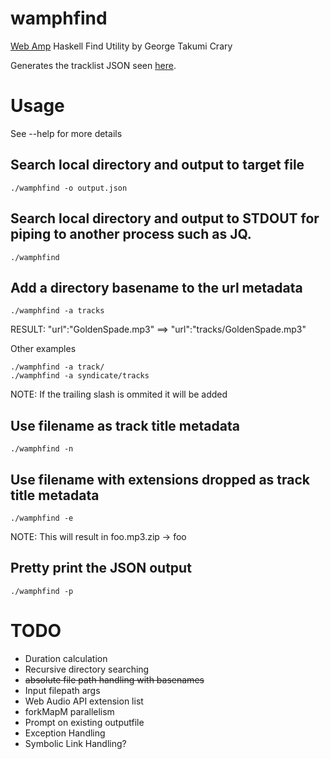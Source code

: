 # wamphfind

[Web Amp](https://github.com/captbaritone/webamp) Haskell Find Utility by George Takumi Crary

Generates the tracklist JSON seen [here](https://github.com/captbaritone/webamp/blob/master/examples/minimal/index.html#L16).

# Usage

See --help for more details

## Search local directory and output to target file
```
./wamphfind -o output.json
```

## Search local directory and output to STDOUT for piping to another process such as JQ.
```
./wamphfind
```

## Add a directory basename to the url metadata
```
./wamphfind -a tracks
```
RESULT: "url":"GoldenSpade.mp3" ==> "url":"tracks/GoldenSpade.mp3"

Other examples
```
./wamphfind -a track/
./wamphfind -a syndicate/tracks
```

NOTE: If the trailing slash is ommited it will be added

## Use filename as track title metadata
```
./wamphfind -n
```

## Use filename with extensions dropped as track title metadata
```
./wamphfind -e
```
NOTE: This will result in foo.mp3.zip -> foo

## Pretty print the JSON output
```
./wamphfind -p
```

# TODO

- Duration calculation
- Recursive directory searching
- ~~absolute file path handling with basenames~~
- Input filepath args
- Web Audio API extension list
- forkMapM parallelism
- Prompt on existing outputfile
- Exception Handling
- Symbolic Link Handling?
